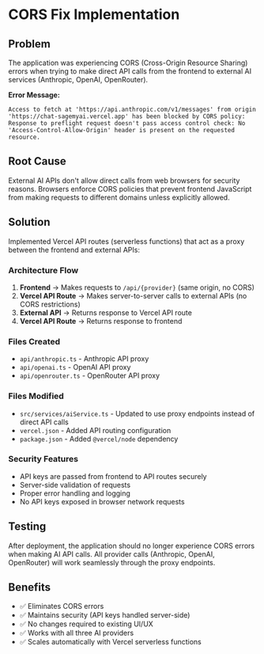 # CORS Fix Implementation

## Problem
The application was experiencing CORS (Cross-Origin Resource Sharing) errors when trying to make direct API calls from the frontend to external AI services (Anthropic, OpenAI, OpenRouter).

**Error Message:**
```
Access to fetch at 'https://api.anthropic.com/v1/messages' from origin 'https://chat-sagemyai.vercel.app' has been blocked by CORS policy: Response to preflight request doesn't pass access control check: No 'Access-Control-Allow-Origin' header is present on the requested resource.
```

## Root Cause
External AI APIs don't allow direct calls from web browsers for security reasons. Browsers enforce CORS policies that prevent frontend JavaScript from making requests to different domains unless explicitly allowed.

## Solution
Implemented Vercel API routes (serverless functions) that act as a proxy between the frontend and external APIs:

### Architecture Flow
1. **Frontend** → Makes requests to `/api/{provider}` (same origin, no CORS)
2. **Vercel API Route** → Makes server-to-server calls to external APIs (no CORS restrictions)
3. **External API** → Returns response to Vercel API route
4. **Vercel API Route** → Returns response to frontend

### Files Created
- `api/anthropic.ts` - Anthropic API proxy
- `api/openai.ts` - OpenAI API proxy  
- `api/openrouter.ts` - OpenRouter API proxy

### Files Modified
- `src/services/aiService.ts` - Updated to use proxy endpoints instead of direct API calls
- `vercel.json` - Added API routing configuration
- `package.json` - Added `@vercel/node` dependency

### Security Features
- API keys are passed from frontend to API routes securely
- Server-side validation of requests
- Proper error handling and logging
- No API keys exposed in browser network requests

## Testing
After deployment, the application should no longer experience CORS errors when making AI API calls. All provider calls (Anthropic, OpenAI, OpenRouter) will work seamlessly through the proxy endpoints.

## Benefits
- ✅ Eliminates CORS errors
- ✅ Maintains security (API keys handled server-side)
- ✅ No changes required to existing UI/UX
- ✅ Works with all three AI providers
- ✅ Scales automatically with Vercel serverless functions 